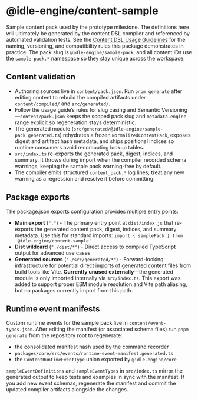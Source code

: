 # @idle-engine/content-sample

Sample content pack used by the prototype milestone. The definitions here will ultimately be generated by the content DSL compiler and referenced by automated validation tests. See the [Content DSL Usage Guidelines](../../docs/content-dsl-usage-guidelines.md) for the naming, versioning, and compatibility rules this package demonstrates in practice. The pack slug is `@idle-engine/sample-pack`, and all content IDs use the `sample-pack.*` namespace so they stay unique across the workspace.

## Content validation

- Authoring sources live in `content/pack.json`. Run `pnpm generate` after editing content to rebuild the compiled artifacts under `content/compiled/` and `src/generated/`.
- Follow the usage guide’s rules for slug casing and Semantic Versioning—`content/pack.json` keeps the scoped pack slug and `metadata.engine` range explicit so regeneration stays deterministic.
- The generated module (`src/generated/@idle-engine/sample-pack.generated.ts`) rehydrates a frozen `NormalizedContentPack`, exposes digest and artifact hash metadata, and ships positional indices so runtime consumers avoid recomputing lookup tables.
- `src/index.ts` re-exports the generated pack, digest, indices, and summary. It throws during import when the compiler recorded schema warnings, keeping the sample pack warning-free by default.
- The compiler emits structured `content_pack.*` log lines; treat any new warning as a regression and resolve it before committing.

## Package exports

The package.json exports configuration provides multiple entry points:

- **Main export** (`"."`) - The primary entry point at `dist/index.js` that re-exports the generated content pack, digest, indices, and summary metadata. Use this for standard imports: `import { samplePack } from '@idle-engine/content-sample'`
- **Dist wildcard** (`"./dist/*"`) - Direct access to compiled TypeScript output for advanced use cases
- **Generated sources** (`"./src/generated/*"`) - Forward-looking infrastructure for potential direct imports of generated content files from build tools like Vite. **Currently unused externally**—the generated module is only imported internally via `src/index.ts`. This export was added to support proper ESM module resolution and Vite path aliasing, but no packages currently import from this path.

## Runtime event manifests

Custom runtime events for the sample pack live in `content/event-types.json`. After editing the manifest (or associated schema files) run `pnpm generate` from the repository root to regenerate:

- the consolidated manifest hash used by the command recorder
- `packages/core/src/events/runtime-event-manifest.generated.ts`
- the `ContentRuntimeEventType` union exported by `@idle-engine/core`

`sampleEventDefinitions` and `sampleEventTypes` in `src/index.ts` mirror the generated output to keep tests and examples in sync with the manifest. If you add new event schemas, regenerate the manifest and commit the updated compiler artifacts alongside the changes.
